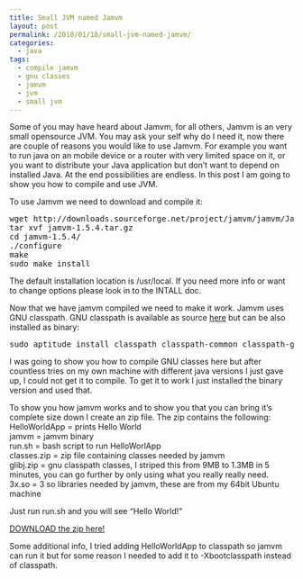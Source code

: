 ```yaml
---
title: Small JVM named Jamvm
layout: post
permalink: /2010/01/18/small-jvm-named-jamvm/
categories:
  - java
tags:
  - compile jamvm
  - gnu classes
  - jamvm
  - jvm
  - small jvm
---
```

Some of you may have heard about Jamvm, for all others, Jamvm is an very small opensource JVM. You may ask your self why do I need it, now there are couple of reasons you would like to use Jamvm. For example you want to run java on an mobile device or a router with very limited space on it, or you want to distribute your Java application but don&#8217;t want to depend on installed Java. At the end possibilities are endless. In this post I am going to show you how to compile and use JVM. <!--more-->

To use Jamvm we need to download and compile it:

<pre>wget http://downloads.sourceforge.net/project/jamvm/jamvm/JamVM%201.5.4/jamvm-1.5.4.tar.gz?use_mirror=ovh
tar xvf jamvm-1.5.4.tar.gz
cd jamvm-1.5.4/
./configure
make
sudo make install
</pre>

The default installation location is /usr/local. If you need more info or want to change options please look in to the INTALL doc.

Now that we have jamvm compiled we need to make it work. Jamvm uses GNU classpath. GNU classpath is available as source [here][1] but can be also installed as binary:

<pre>sudo aptitude install classpath classpath-common classpath-gtkpeer
</pre>

I was going to show you how to compile GNU classes here but after countless tries on my own machine with different java versions I just gave up, I could not get it to compile. To get it to work I just installed the binary version and used that.

To show you how jamvm works and to show you that you can bring it&#8217;s complete size down I create an zip file. The zip contains the following:  
HelloWorldApp = prints Hello World  
jamvm = jamvm binary  
run.sh = bash script to run HelloWorlApp  
classes.zip = zip file containing classes needed by jamvm  
glibj.zip = gnu classpath classes, I striped this from 9MB to 1.3MB in 5 minutes, you can go further by only using what you really really need.  
3x.so = 3 so libraries needed by jamvm, these are from my 64bit Ubuntu machine

Just run run.sh and you will see “Hello World!”

[DOWNLOAD the zip here! ][2]

Some additional info, I tried adding HelloWorldApp to classpath so jamvm can run it but for some reason I needed to add it to -Xbootclasspath instead of classpath.

 [1]: http://www.gnu.org/software/classpath/downloads/downloads.html
 [2]: http://files.coralic.nl/jamvm.zip